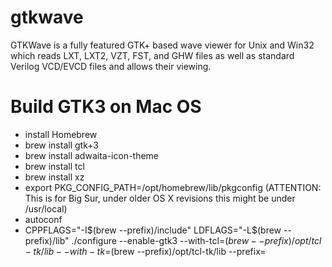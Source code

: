 # gtkwave
GTKWave is a fully featured GTK+ based wave viewer for Unix and Win32 which reads LXT, LXT2, VZT, FST, and GHW files as well as standard Verilog VCD/EVCD files and allows their viewing.


# Build GTK3 on Mac OS

- install Homebrew
- brew install gtk+3
- brew install adwaita-icon-theme
- brew install tcl
- brew install xz
- export PKG_CONFIG_PATH=/opt/homebrew/lib/pkgconfig  (ATTENTION: This is for Big Sur, under older OS X revisions this might be under /usr/local)
- autoconf
- CPPFLAGS="-I$(brew --prefix)/include" LDFLAGS="-L$(brew --prefix)/lib" ./configure --enable-gtk3 --with-tcl=$(brew --prefix)/opt/tcl-tk/lib --with-tk=$(brew --prefix)/opt/tcl-tk/lib --prefix=<wherever you like> 